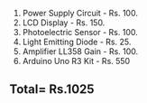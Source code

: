 1. Power Supply Circuit - Rs. 100.     
2. LCD Display - Rs. 150.                    
3. Photoelectric Sensor - Rs. 100.       
4. Light Emitting Diode - Rs. 25.           
5. Amplifier LL358 Gain - Rs. 100.   
6. Arduino Uno R3 Kit - Rs. 550

## Total= Rs.1025
